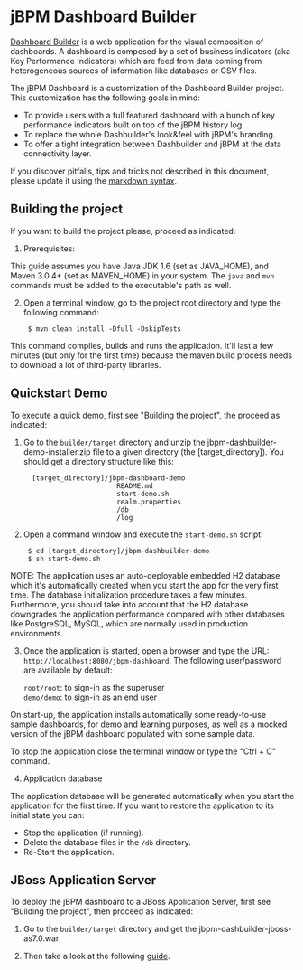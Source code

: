 jBPM Dashboard Builder
=======================

[Dashboard Builder](https://github.com/droolsjbpm/dashboard-builder) is a web application for the visual composition of
dashboards. A dashboard is composed by a set of business indicators (aka Key Performance Indicators) which are feed from
data coming from heterogeneous sources of information like databases or CSV files.

The jBPM Dashboard is a customization of the Dashboard Builder project. This customization has the following goals in mind:

* To provide users with a full featured dashboard with a bunch of key performance indicators built on top of the jBPM history log.
* To replace the whole Dashbuilder's look&feel with jBPM's branding.
* To offer a tight integration between Dashbuilder and jBPM at the data connectivity layer.

If you discover pitfalls, tips and tricks not described in this document,
please update it using the [markdown syntax](http://daringfireball.net/projects/markdown/syntax).


Building the project
--------------------

If you want to build the project please, proceed as indicated:

1. Prerequisites:

  This guide assumes you have Java JDK 1.6 (set as JAVA_HOME), and Maven 3.0.4+ (set as MAVEN_HOME) in your system.
  The <code>java</code> and <code>mvn</code> commands must be added to the executable's path as well.

2. Open a terminal window, go to the project root directory and type the following command:

        $ mvn clean install -Dfull -DskipTests

  This command compiles, builds and runs the application. It'll last a few minutes (but only for the first time) because
  the maven build process needs to download a lot of third-party libraries.


Quickstart Demo
-------------------

To execute a quick demo, first see "Building the project", the proceed as indicated:

1. Go to the <code>builder/target</code> directory and unzip the jbpm-dashbuilder-demo-installer.zip file to
  a given directory (the [target_directory]). You should get a directory structure like this:

         [target_directory]/jbpm-dashboard-demo
                              README.md
                              start-demo.sh
                              realm.properties
                              /db
                              /log

2. Open a command window and execute the <code>start-demo.sh</code> script:

        $ cd [target_directory]/jbpm-dashbuilder-demo
        $ sh start-demo.sh

  NOTE: The application uses an auto-deployable embedded H2 database which it's automatically created when you start
  the app for the very first time. The database initialization procedure takes a few minutes. Furthermore, you should
  take into account that the H2 database downgrades the application performance compared with other databases like
  PostgreSQL, MySQL, which are normally used in production environments.

3. Once the application is started, open a browser and type the URL: <code>http://localhost:8080/jbpm-dashboard</code>.
The following user/password are available by default:

     <code>root/root</code>: to sign-in as the superuser     
     <code>demo/demo</code>: to sign-in as an end user

  On start-up, the application installs automatically some ready-to-use sample dashboards, for demo and learning purposes,
  as well as a mocked version of the jBPM dashboard populated with some sample data.

  To stop the application close the terminal window or type the "Ctrl + C" command.

4. Application database

The application database will be generated automatically when you start the application for the first time.
If you want to restore the application to its initial state you can:

* Stop the application (if running).
* Delete the database files in the <code>/db</code> directory.
* Re-Start the application.

JBoss Application Server
-------------------------

To deploy the jBPM dashboard to a JBoss Application Server, first see "Building the project", then proceed as indicated:

1.  Go to the <code>builder/target</code> directory and get the jbpm-dashbuilder-jboss-as7.0.war

2.  Then take a look at the following [guide](https://github.com/droolsjbpm/jbpm-dashboard/blob/master/builder/src/main/jbossas7/README.md).




